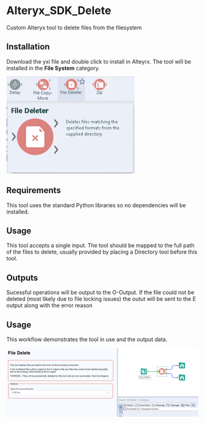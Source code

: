 # Alteryx_SDK_Delete
Custom Alteryx tool to delete files from the filesystem

## Installation
Download the yxi file and double click to install in Alteyrx. The tool will be installed in the __File System__ category.

![alt text](https://github.com/bobpeers/Alteryx_SDK_Delete/blob/master/images/Delete_toolbar.png "Alteryx File System Category")

## Requirements

This tool uses the standard Python libraries so no dependencies will be installed.

## Usage
This tool accepts a single input. The tool should be mapped to the full path of the files to delete, usually provided by placing a Directory tool before this tool.

## Outputs
Sucessful operations will be output to the O-Output. If the file could not be deleted (most likely due to file locking issues) the outut will be sent to the E output 
along with the error reason

## Usage
This workflow demonstrates the tool in use and the output data.

![alt text](https://github.com/bobpeers/Alteryx_SDK_Delete/blob/master/images/Delete_workflow.png "Delete Workflow")
